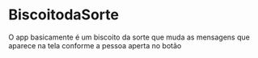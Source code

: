 # BiscoitodaSorte

O app basicamente é um biscoito da sorte que muda as mensagens que aparece na tela conforme a pessoa aperta no botão 